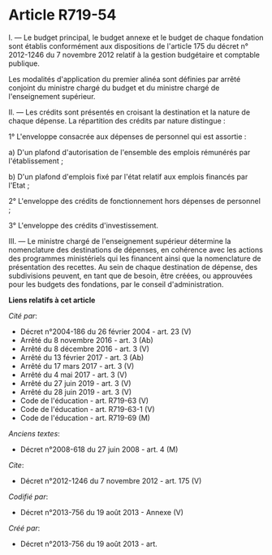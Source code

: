 # Article R719-54

I. ― Le budget principal, le budget annexe et le budget de chaque fondation sont établis conformément aux dispositions de
l'article 175 du décret n° 2012-1246 du 7 novembre 2012 relatif à la gestion budgétaire et comptable publique.

Les modalités d'application du premier alinéa sont définies par arrêté conjoint du ministre chargé du budget et du ministre
chargé de l'enseignement supérieur.

II. ― Les crédits sont présentés en croisant la destination et la nature de chaque dépense. La répartition des crédits par
nature distingue :

1° L'enveloppe consacrée aux dépenses de personnel qui est assortie :

a) D'un plafond d'autorisation de l'ensemble des emplois rémunérés par l'établissement ;

b) D'un plafond d'emplois fixé par l'état relatif aux emplois financés par l'Etat ;

2° L'enveloppe des crédits de fonctionnement hors dépenses de personnel ;

3° L'enveloppe des crédits d'investissement.

III. ― Le ministre chargé de l'enseignement supérieur détermine la nomenclature des destinations de dépenses, en cohérence
avec les actions des programmes ministériels qui les financent ainsi que la nomenclature de présentation des recettes. Au
sein de chaque destination de dépense, des subdivisions peuvent, en tant que de besoin, être créées, ou approuvées pour les
budgets des fondations, par le conseil d'administration.

**Liens relatifs à cet article**

_Cité par_:

  - Décret n°2004-186 du 26 février 2004 - art. 23 (V)
  - Arrêté du 8 novembre 2016 - art. 3 (Ab)
  - Arrêté du 8 décembre 2016 - art. 3 (V)
  - Arrêté du 13 février 2017 - art. 3 (Ab)
  - Arrêté du 17 mars 2017 - art. 3 (V)
  - Arrêté du 4 mai 2017 - art. 3 (V)
  - Arrêté du 27 juin 2019 - art. 3 (V)
  - Arrêté du 28 juin 2019 - art. 3 (V)
  - Code de l'éducation - art. R719-63 (V)
  - Code de l'éducation - art. R719-63-1 (V)
  - Code de l'éducation - art. R719-69 (M)

_Anciens textes_:

  - Décret n°2008-618 du 27 juin 2008 - art. 4 (M)

_Cite_:

  - Décret n°2012-1246  du 7 novembre 2012 - art. 175 (V)

_Codifié par_:

  - Décret n°2013-756 du 19 août 2013 -  Annexe (V)

_Créé par_:

  - Décret n°2013-756 du 19 août 2013 - art.

